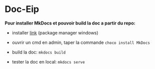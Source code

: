 # Doc-Eip

**Pour installer MkDocs et pouvoir build la doc a partir du repo:**

* installer [link](https://chocolatey.org/install "Chocolatey") (package manager windows)

* ouvrir un cmd en admin, taper la commande `choco install MkDocs`

* build la doc: `mkdocs build`

* tester la doc en local: `mkdocs serve`
